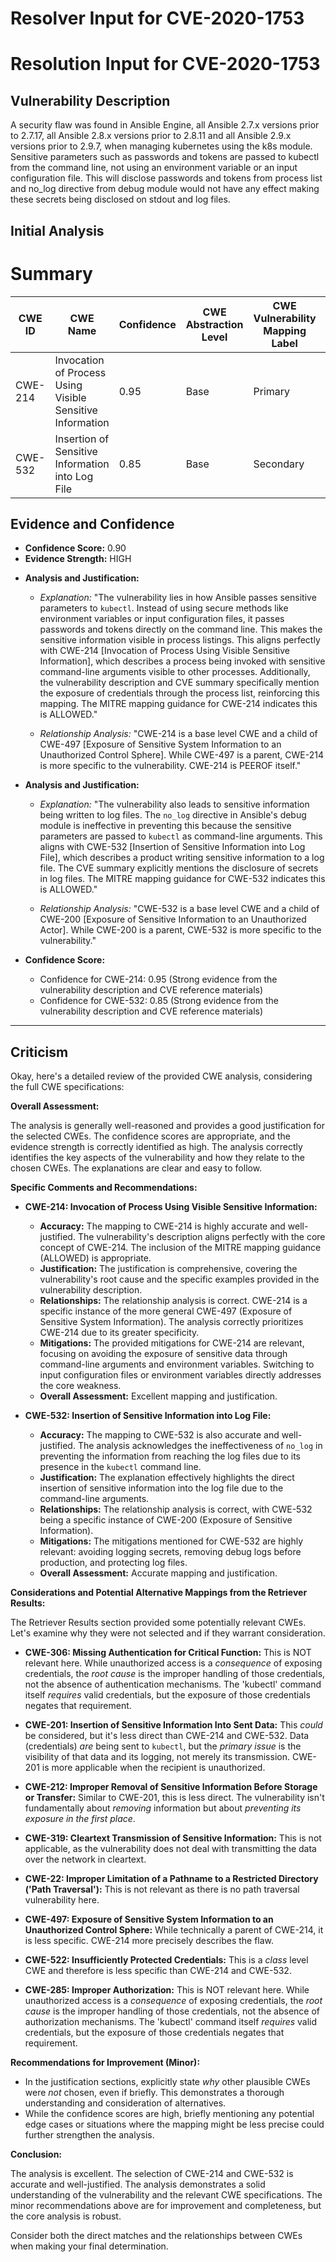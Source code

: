 # Resolver Input for CVE-2020-1753

# Resolution Input for CVE-2020-1753

## Vulnerability Description
A security flaw was found in Ansible Engine, all Ansible 2.7.x versions prior to 2.7.17, all Ansible 2.8.x versions prior to 2.8.11 and all Ansible 2.9.x versions prior to 2.9.7, when managing kubernetes using the k8s module. Sensitive parameters such as passwords and tokens are passed to kubectl from the command line, not using an environment variable or an input configuration file. This will disclose passwords and tokens from process list and no_log directive from debug module would not have any effect making these secrets being disclosed on stdout and log files.

## Initial Analysis
# Summary
| CWE ID | CWE Name | Confidence | CWE Abstraction Level | CWE Vulnerability Mapping Label | CWE-Vulnerability Mapping Notes |
|---|---|---|---|---|---|
| CWE-214 | Invocation of Process Using Visible Sensitive Information | 0.95 | Base | Primary | Allowed |
| CWE-532 | Insertion of Sensitive Information into Log File | 0.85 | Base | Secondary | Allowed |

## Evidence and Confidence

*   **Confidence Score:** 0.90
*   **Evidence Strength:** HIGH

- **Analysis and Justification:**  
  - *Explanation:* "The vulnerability lies in how Ansible passes sensitive parameters to `kubectl`. Instead of using secure methods like environment variables or input configuration files, it passes passwords and tokens directly on the command line. This makes the sensitive information visible in process listings. This aligns perfectly with CWE-214 [Invocation of Process Using Visible Sensitive Information], which describes a process being invoked with sensitive command-line arguments visible to other processes. Additionally, the vulnerability description and CVE summary specifically mention the exposure of credentials through the process list, reinforcing this mapping. The MITRE mapping guidance for CWE-214 indicates this is ALLOWED."
  
  - *Relationship Analysis:* "CWE-214 is a base level CWE and a child of CWE-497 [Exposure of Sensitive System Information to an Unauthorized Control Sphere]. While CWE-497 is a parent, CWE-214 is more specific to the vulnerability. CWE-214 is PEEROF itself."

- **Analysis and Justification:**  
  - *Explanation:* "The vulnerability also leads to sensitive information being written to log files. The `no_log` directive in Ansible's debug module is ineffective in preventing this because the sensitive parameters are passed to `kubectl` as command-line arguments. This aligns with CWE-532 [Insertion of Sensitive Information into Log File], which describes a product writing sensitive information to a log file. The CVE summary explicitly mentions the disclosure of secrets in log files. The MITRE mapping guidance for CWE-532 indicates this is ALLOWED."

  - *Relationship Analysis:* "CWE-532 is a base level CWE and a child of CWE-200 [Exposure of Sensitive Information to an Unauthorized Actor]. While CWE-200 is a parent, CWE-532 is more specific to the vulnerability."

- **Confidence Score:**
  - Confidence for CWE-214: 0.95 (Strong evidence from the vulnerability description and CVE reference materials)
  - Confidence for CWE-532: 0.85 (Strong evidence from the vulnerability description and CVE reference materials)

---

## Criticism
Okay, here's a detailed review of the provided CWE analysis, considering the full CWE specifications:

**Overall Assessment:**

The analysis is generally well-reasoned and provides a good justification for the selected CWEs. The confidence scores are appropriate, and the evidence strength is correctly identified as high.  The analysis correctly identifies the key aspects of the vulnerability and how they relate to the chosen CWEs. The explanations are clear and easy to follow.

**Specific Comments and Recommendations:**

*   **CWE-214: Invocation of Process Using Visible Sensitive Information:**
    *   **Accuracy:** The mapping to CWE-214 is highly accurate and well-justified. The vulnerability's description aligns perfectly with the core concept of CWE-214. The inclusion of the MITRE mapping guidance (ALLOWED) is appropriate.
    *   **Justification:** The justification is comprehensive, covering the vulnerability's root cause and the specific examples provided in the vulnerability description.
    *   **Relationships:** The relationship analysis is correct. CWE-214 is a specific instance of the more general CWE-497 (Exposure of Sensitive System Information). The analysis correctly prioritizes CWE-214 due to its greater specificity.
    *   **Mitigations:** The provided mitigations for CWE-214 are relevant, focusing on avoiding the exposure of sensitive data through command-line arguments and environment variables. Switching to input configuration files or environment variables directly addresses the core weakness.
    *   **Overall Assessment:** Excellent mapping and justification.

*   **CWE-532: Insertion of Sensitive Information into Log File:**
    *   **Accuracy:** The mapping to CWE-532 is also accurate and well-justified. The analysis acknowledges the ineffectiveness of `no_log` in preventing the information from reaching the log files due to its presence in the `kubectl` command line.
    *   **Justification:** The explanation effectively highlights the direct insertion of sensitive information into the log file due to the command-line arguments.
    *   **Relationships:** The relationship analysis is correct, with CWE-532 being a specific instance of CWE-200 (Exposure of Sensitive Information).
    *   **Mitigations:** The mitigations mentioned for CWE-532 are highly relevant: avoiding logging secrets, removing debug logs before production, and protecting log files.
    *   **Overall Assessment:** Accurate mapping and justification.

**Considerations and Potential Alternative Mappings from the Retriever Results:**

The Retriever Results section provided some potentially relevant CWEs. Let's examine why they were not selected and if they warrant consideration.

*   **CWE-306: Missing Authentication for Critical Function:** This is NOT relevant here. While unauthorized access is a *consequence* of exposing credentials, the *root cause* is the improper handling of those credentials, not the absence of authentication mechanisms. The 'kubectl' command itself *requires* valid credentials, but the exposure of those credentials negates that requirement.

*   **CWE-201: Insertion of Sensitive Information Into Sent Data:** This *could* be considered, but it's less direct than CWE-214 and CWE-532. Data (credentials) *are* being sent to `kubectl`, but the *primary issue* is the visibility of that data and its logging, not merely its transmission.  CWE-201 is more applicable when the recipient is unauthorized.

*   **CWE-212: Improper Removal of Sensitive Information Before Storage or Transfer:** Similar to CWE-201, this is less direct. The vulnerability isn't fundamentally about *removing* information but about *preventing its exposure in the first place*.

*   **CWE-319: Cleartext Transmission of Sensitive Information:** This is not applicable, as the vulnerability does not deal with transmitting the data over the network in cleartext.
*   **CWE-22: Improper Limitation of a Pathname to a Restricted Directory ('Path Traversal'):** This is not relevant as there is no path traversal vulnerability here.

*   **CWE-497: Exposure of Sensitive System Information to an Unauthorized Control Sphere:**  While technically a parent of CWE-214, it is less specific. CWE-214 more precisely describes the flaw.

*   **CWE-522: Insufficiently Protected Credentials:** This is a *class* level CWE and therefore is less specific than CWE-214 and CWE-532.

*   **CWE-285: Improper Authorization:** This is NOT relevant here. While unauthorized access is a *consequence* of exposing credentials, the *root cause* is the improper handling of those credentials, not the absence of authorization mechanisms. The 'kubectl' command itself *requires* valid credentials, but the exposure of those credentials negates that requirement.

**Recommendations for Improvement (Minor):**

*   In the justification sections, explicitly state *why* other plausible CWEs were *not* chosen, even if briefly. This demonstrates a thorough understanding and consideration of alternatives.
*   While the confidence scores are high, briefly mentioning any potential edge cases or situations where the mapping might be less precise could further strengthen the analysis.

**Conclusion:**

The analysis is excellent. The selection of CWE-214 and CWE-532 is accurate and well-justified. The analysis demonstrates a solid understanding of the vulnerability and the relevant CWE specifications. The minor recommendations above are for improvement and completeness, but the core analysis is robust.

Consider both the direct matches and the relationships between CWEs
when making your final determination.
        